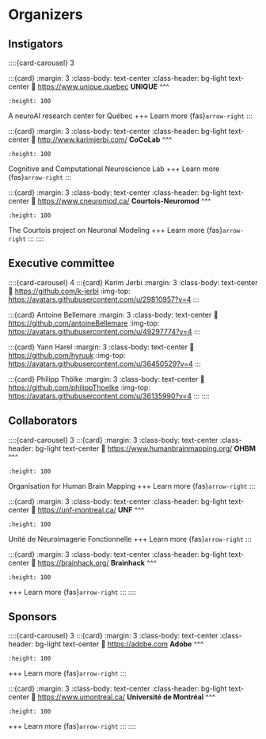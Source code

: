 # Organizers

## Instigators

::::{card-carousel} 3

:::{card}
:margin: 3
:class-body: text-center
:class-header: bg-light text-center
:link: https://www.unique.quebec
**UNIQUE**
^^^
```{image} images/logo_unique.jpg
:height: 100
```
A neuroAI research center for Québec
+++
Learn more {fas}`arrow-right`
:::

:::{card}
:margin: 3
:class-body: text-center
:class-header: bg-light text-center
:link: http://www.karimjerbi.com/
**CoCoLab**
^^^
```{image} images/logo_cocolab.jpg
:height: 100
```
Cognitive and Computational Neuroscience Lab
+++
Learn more {fas}`arrow-right`
:::

:::{card}
:margin: 3
:class-body: text-center
:class-header: bg-light text-center
:link: https://www.cneuromod.ca/
**Courtois-Neuromod**
^^^
```{image} images/logo_neuromod_small.png
:height: 100
```
The Courtois project on Neuronal Modeling
+++
Learn more {fas}`arrow-right`
:::
::::


## Executive committee

::::{card-carousel} 4
:::{card} Karim Jerbi
:margin: 3
:class-body: text-center
:link: https://github.com/k-jerbi
:img-top: https://avatars.githubusercontent.com/u/29810957?v=4
:::

:::{card} Antoine Bellemare
:margin: 3
:class-body: text-center
:link: https://github.com/antoineBellemare
:img-top: https://avatars.githubusercontent.com/u/49297774?v=4
:::

:::{card} Yann Harel
:margin: 3
:class-body: text-center
:link: https://github.com/hyruuk
:img-top: https://avatars.githubusercontent.com/u/36450529?v=4
:::

:::{card} Philipp Thölke
:margin: 3
:class-body: text-center
:link: https://github.com/philippThoelke
:img-top: https://avatars.githubusercontent.com/u/36135990?v=4
:::
::::

## Collaborators

::::{card-carousel} 3
:::{card}
:margin: 3
:class-body: text-center
:class-header: bg-light text-center
:link: https://www.humanbrainmapping.org/
**OHBM**
^^^
```{image} images/logo_ohbm.png
:height: 100
```
Organisation for Human Brain Mapping
+++
Learn more {fas}`arrow-right`
:::

:::{card}
:margin: 3
:class-body: text-center
:class-header: bg-light text-center
:link: https://unf-montreal.ca/
**UNF**
^^^
```{image} images/logo_unf.png
:height: 100
```
Unité de Neuroimagerie Fonctionnelle
+++
Learn more {fas}`arrow-right`
:::

:::{card}
:margin: 3
:class-body: text-center
:class-header: bg-light text-center
:link: https://brainhack.org/
**Brainhack**
^^^
```{image} images/logo_brainhack.png
:height: 100
```
+++
Learn more {fas}`arrow-right`
:::
::::


## Sponsors

::::{card-carousel} 3
:::{card}
:margin: 3
:class-body: text-center
:class-header: bg-light text-center
:link: https://adobe.com
**Adobe**
^^^
```{image} images/logo_adobe.png
:height: 100
```
+++
Learn more {fas}`arrow-right`
:::

:::{card}
:margin: 3
:class-body: text-center
:class-header: bg-light text-center
:link: https://www.umontreal.ca/
**Université de Montréal**
^^^
```{image} images/logo_udem.png
:height: 100
```
+++
Learn more {fas}`arrow-right`
:::
::::

